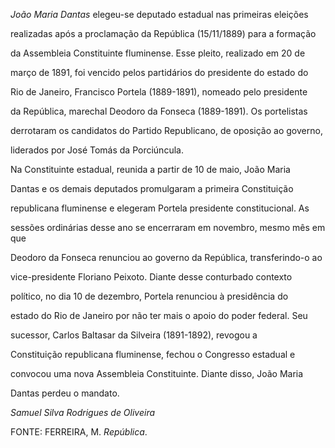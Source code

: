 

*João Maria Dantas* elegeu-se deputado estadual nas primeiras eleições

realizadas após a proclamação da República (15/11/1889) para a formação

da Assembleia Constituinte fluminense. Esse pleito, realizado em 20 de

março de 1891, foi vencido pelos partidários do presidente do estado do

Rio de Janeiro, Francisco Portela (1889-1891), nomeado pelo presidente

da República, marechal Deodoro da Fonseca (1889-1891). Os portelistas

derrotaram os candidatos do Partido Republicano, de oposição ao governo,

liderados por José Tomás da Porciúncula.



Na Constituinte estadual, reunida a partir de 10 de maio, João Maria

Dantas e os demais deputados promulgaram a primeira Constituição

republicana fluminense e elegeram Portela presidente constitucional. As

sessões ordinárias desse ano se encerraram em novembro, mesmo mês em que

Deodoro da Fonseca renunciou ao governo da República, transferindo-o ao

vice-presidente Floriano Peixoto. Diante desse conturbado contexto

político, no dia 10 de dezembro, Portela renunciou à presidência do

estado do Rio de Janeiro por não ter mais o apoio do poder federal. Seu

sucessor, Carlos Baltasar da Silveira (1891-1892), revogou a

Constituição republicana fluminense, fechou o Congresso estadual e

convocou uma nova Assembleia Constituinte. Diante disso, João Maria

Dantas perdeu o mandato.



*Samuel Silva Rodrigues de Oliveira*



FONTE: FERREIRA, M. *República*.


